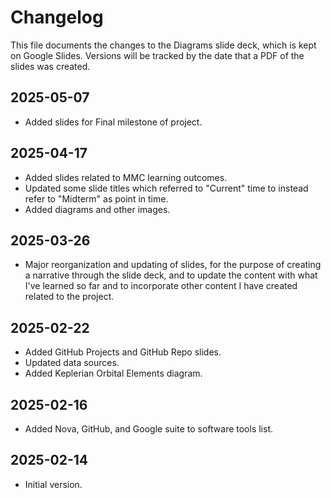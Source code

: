 # Changelog

This file documents the changes to the Diagrams slide deck, which is kept on Google Slides. Versions will be tracked by the date that a PDF of the slides was created.

## 2025-05-07
- Added slides for Final milestone of project.

## 2025-04-17

- Added slides related to MMC learning outcomes.
- Updated some slide titles which referred to "Current" time to instead refer to "Midterm" as point in time.
- Added diagrams and other images.

## 2025-03-26

- Major reorganization and updating of slides, for the purpose of creating a narrative through the slide deck, and to update the content with what I've learned so far and to incorporate other content I have created related to the project.

## 2025-02-22

- Added GitHub Projects and GitHub Repo slides.
- Updated data sources.
- Added Keplerian Orbital Elements diagram.

## 2025-02-16

- Added Nova, GitHub, and Google suite to software tools list.

## 2025-02-14

- Initial version. 

